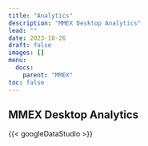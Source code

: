 ```yaml
---
title: "Analytics"
description: "MMEX Desktop Analytics"
lead: ""
date: 2023-10-26
draft: false
images: []
menu:
  docs:
    parent: "MMEX"
toc: false
---
```


## MMEX Desktop Analytics

{{< googleDataStudio >}}
